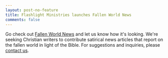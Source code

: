 ```yaml
---
layout: post-no-feature
title: Flashlight Ministries launches Fallen World News
comments: false
---
```


Go check out [Fallen World News](http://fallenworldnews.com) and let us know how it's looking.  We're seeking Christian writers to contribute satirical news articles that report on the fallen world in light of the Bible.  For suggestions and inquiries, please [contact us](/contact/).
